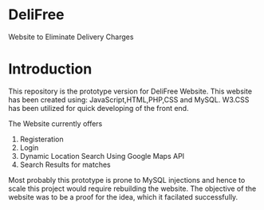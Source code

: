# DeliFree
Website to Eliminate Delivery Charges

# Introduction
This repository is the prototype version for DeliFree Website. 
This website has been created using: JavaScript,HTML,PHP,CSS and MySQL. W3.CSS has been utilized for quick developing of the front end. 

The Website currently offers 

1. Registeration
2. Login
3. Dynamic Location Search Using Google Maps API
4. Search Results for matches

Most probably this prototype is prone to MySQL injections and hence to scale this project would require rebuilding the website. The objective of the website was to be a proof for the idea, which it facilated successfully.  

